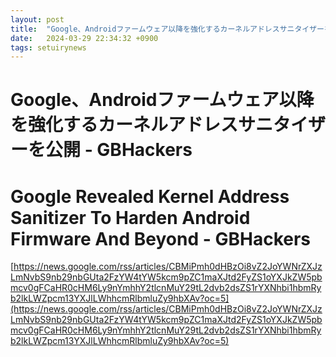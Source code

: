 ```yaml
---
layout: post
title:  "Google、Androidファームウェア以降を強化するカーネルアドレスサニタイザーを公開 - GBHackers"
date:   2024-03-29 22:34:32 +0900
tags: setuirynews 
---
```


# Google、Androidファームウェア以降を強化するカーネルアドレスサニタイザーを公開 - GBHackers



# Google Revealed Kernel Address Sanitizer To Harden Android Firmware And Beyond - GBHackers

[https://news.google.com/rss/articles/CBMiPmh0dHBzOi8vZ2JoYWNrZXJzLmNvbS9nb29nbGUta2FzYW4tYW5kcm9pZC1maXJtd2FyZS1oYXJkZW5pbmcv0gFCaHR0cHM6Ly9nYmhhY2tlcnMuY29tL2dvb2dsZS1rYXNhbi1hbmRyb2lkLWZpcm13YXJlLWhhcmRlbmluZy9hbXAv?oc=5](https://news.google.com/rss/articles/CBMiPmh0dHBzOi8vZ2JoYWNrZXJzLmNvbS9nb29nbGUta2FzYW4tYW5kcm9pZC1maXJtd2FyZS1oYXJkZW5pbmcv0gFCaHR0cHM6Ly9nYmhhY2tlcnMuY29tL2dvb2dsZS1rYXNhbi1hbmRyb2lkLWZpcm13YXJlLWhhcmRlbmluZy9hbXAv?oc=5)

